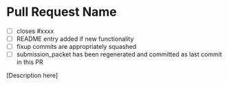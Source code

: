 # Pull Request Name

- [ ] closes #xxxx
- [ ] README entry added if new functionality
- [ ] fixup commits are appropriately squashed
- [ ] submission_packet has been regenerated and committed as last commit in this PR

[Description here]
